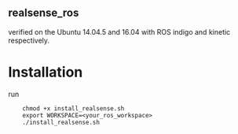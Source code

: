 ## realsense_ros

verified on the Ubuntu 14.04.5 and 16.04 with ROS indigo and kinetic respectively.

# Installation

run

		chmod +x install_realsense.sh
		export WORKSPACE=<your_ros_workspace>
        ./install_realsense.sh
